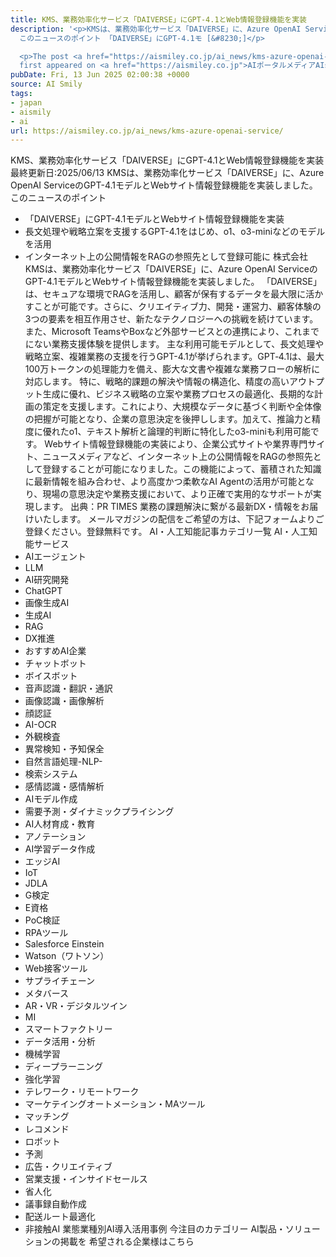 ```yaml
---
title: KMS、業務効率化サービス「DAIVERSE」にGPT-4.1とWeb情報登録機能を実装
description: '<p>KMSは、業務効率化サービス「DAIVERSE」に、Azure OpenAI ServiceのGPT-4.1モデルとWebサイト情報登録機能を実装しました。
  このニュースのポイント 「DAIVERSE」にGPT-4.1モ [&#8230;]</p>

  <p>The post <a href="https://aismiley.co.jp/ai_news/kms-azure-openai-service/">KMS、業務効率化サービス「DAIVERSE」にGPT-4.1とWeb情報登録機能を実装</a>
  first appeared on <a href="https://aismiley.co.jp">AIポータルメディアAIsmiley</a>.</p>'
pubDate: Fri, 13 Jun 2025 02:00:38 +0000
source: AI Smily
tags:
- japan
- aismily
- ai
url: https://aismiley.co.jp/ai_news/kms-azure-openai-service/
---
```


KMS、業務効率化サービス「DAIVERSE」にGPT-4.1とWeb情報登録機能を実装
最終更新日:2025/06/13
KMSは、業務効率化サービス「DAIVERSE」に、Azure OpenAI ServiceのGPT-4.1モデルとWebサイト情報登録機能を実装しました。
このニュースのポイント
- 「DAIVERSE」にGPT-4.1モデルとWebサイト情報登録機能を実装
- 長文処理や戦略立案を支援するGPT-4.1をはじめ、o1、o3-miniなどのモデルを活用
- インターネット上の公開情報をRAGの参照先として登録可能に
株式会社KMSは、業務効率化サービス「DAIVERSE」に、Azure OpenAI ServiceのGPT-4.1モデルとWebサイト情報登録機能を実装しました。
「DAIVERSE」は、セキュアな環境でRAGを活用し、顧客が保有するデータを最大限に活かすことが可能です。さらに、クリエイティブ力、開発・運営力、顧客体験の3つの要素を相互作用させ、新たなテクノロジーへの挑戦を続けています。また、Microsoft TeamsやBoxなど外部サービスとの連携により、これまでにない業務支援体験を提供します。
主な利用可能モデルとして、長文処理や戦略立案、複雑業務の支援を行うGPT-4.1が挙げられます。GPT‑4.1は、最大100万トークンの処理能力を備え、膨大な文書や複雑な業務フローの解析に対応します。
特に、戦略的課題の解決や情報の構造化、精度の高いアウトプット生成に優れ、ビジネス戦略の立案や業務プロセスの最適化、長期的な計画の策定を支援します。これにより、大規模なデータに基づく判断や全体像の把握が可能となり、企業の意思決定を後押しします。加えて、推論力と精度に優れたo1、テキスト解析と論理的判断に特化したo3-miniも利用可能です。
Webサイト情報登録機能の実装により、企業公式サイトや業界専門サイト、ニュースメディアなど、インターネット上の公開情報をRAGの参照先として登録することが可能になりました。この機能によって、蓄積された知識に最新情報を組み合わせ、より高度かつ柔軟なAI Agentの活用が可能となり、現場の意思決定や業務支援において、より正確で実用的なサポートが実現します。
出典：PR TIMES
業務の課題解決に繋がる最新DX・情報をお届けいたします。
メールマガジンの配信をご希望の方は、下記フォームよりご登録ください。登録無料です。
AI・人工知能記事カテゴリ一覧
AI・人工知能サービス
- AIエージェント
- LLM
- AI研究開発
- ChatGPT
- 画像生成AI
- 生成AI
- RAG
- DX推進
- おすすめAI企業
- チャットボット
- ボイスボット
- 音声認識・翻訳・通訳
- 画像認識・画像解析
- 顔認証
- AI-OCR
- 外観検査
- 異常検知・予知保全
- 自然言語処理-NLP-
- 検索システム
- 感情認識・感情解析
- AIモデル作成
- 需要予測・ダイナミックプライシング
- AI人材育成・教育
- アノテーション
- AI学習データ作成
- エッジAI
- IoT
- JDLA
- G検定
- E資格
- PoC検証
- RPAツール
- Salesforce Einstein
- Watson（ワトソン）
- Web接客ツール
- サプライチェーン
- メタバース
- AR・VR・デジタルツイン
- MI
- スマートファクトリー
- データ活用・分析
- 機械学習
- ディープラーニング
- 強化学習
- テレワーク・リモートワーク
- マーケテイングオートメーション・MAツール
- マッチング
- レコメンド
- ロボット
- 予測
- 広告・クリエイティブ
- 営業支援・インサイドセールス
- 省人化
- 議事録自動作成
- 配送ルート最適化
- 非接触AI
業態業種別AI導入活用事例
今注目のカテゴリー
AI製品・ソリューションの掲載を
希望される企業様はこちら